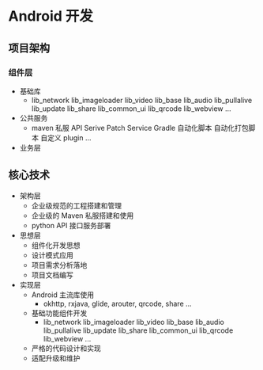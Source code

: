 # Android 开发

## 项目架构

### 组件层

- 基础库
  - lib_network lib_imageloader lib_video lib_base lib_audio lib_pullalive lib_update lib_share lib_common_ui lib_qrcode lib_webview ...
- 公共服务
  - maven 私服 API Serive Patch Service Gradle 自动化脚本 自动化打包脚本 自定义 plugin ...
- 业务层

## 核心技术

- 架构层
  - 企业级规范的工程搭建和管理
  - 企业级的 Maven 私服搭建和使用
  - python API 接口服务部署
- 思想层
  - 组件化开发思想
  - 设计模式应用
  - 项目需求分析落地
  - 项目文档编写
- 实现层
  - Android 主流库使用
    - okhttp, rxjava, glide, arouter, qrcode, share ...
  - 基础功能组件开发
    - lib_network lib_imageloader lib_video lib_base lib_audio lib_pullalive lib_update lib_share lib_common_ui lib_qrcode lib_webview ...
  - 严格的代码设计和实现
  - 适配升级和维护
